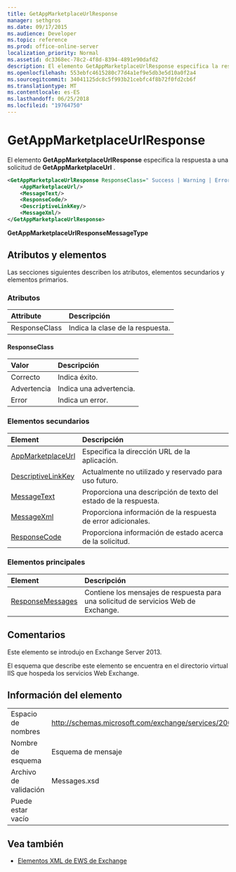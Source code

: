 ```yaml
---
title: GetAppMarketplaceUrlResponse
manager: sethgros
ms.date: 09/17/2015
ms.audience: Developer
ms.topic: reference
ms.prod: office-online-server
localization_priority: Normal
ms.assetid: dc3368ec-78c2-4f8d-8394-4891e90dafd2
description: El elemento GetAppMarketplaceUrlResponse especifica la respuesta a una solicitud de GetAppMarketplaceUrl.
ms.openlocfilehash: 553ebfc4615280c77d4a1ef9e5db3e5d10a0f2a4
ms.sourcegitcommit: 34041125dc8c5f993b21cebfc4f8b72f0fd2cb6f
ms.translationtype: MT
ms.contentlocale: es-ES
ms.lasthandoff: 06/25/2018
ms.locfileid: "19764750"
---
```

# <a name="getappmarketplaceurlresponse"></a>GetAppMarketplaceUrlResponse

El elemento **GetAppMarketplaceUrlResponse** especifica la respuesta a una solicitud de **GetAppMarketplaceUrl** . 
  
```XML
<GetAppMarketplaceUrlResponse ResponseClass=" Success | Warning | Error ">
    <AppMarketplaceUrl/>
    <MessageText/>
    <ResponseCode/>
    <DescriptiveLinkKey/>
    <MessageXml/>
</GetAppMarketplaceUrlResponse>
```

 **GetAppMarketplaceUrlResponseMessageType**
## <a name="attributes-and-elements"></a>Atributos y elementos

Las secciones siguientes describen los atributos, elementos secundarios y elementos primarios.
  
### <a name="attributes"></a>Atributos

|**Attribute**|**Descripción**|
|:-----|:-----|
|ResponseClass  <br/> |Indica la clase de la respuesta.  <br/> |
   
#### <a name="responseclass"></a>ResponseClass

|**Valor**|**Descripción**|
|:-----|:-----|
|Correcto  <br/> |Indica éxito.  <br/> |
|Advertencia  <br/> |Indica una advertencia.  <br/> |
|Error  <br/> |Indica un error.  <br/> |
   
### <a name="child-elements"></a>Elementos secundarios

|**Element**|**Descripción**|
|:-----|:-----|
|[AppMarketplaceUrl](appmarketplaceurl.md) <br/> |Especifica la dirección URL de la aplicación.  <br/> |
|[DescriptiveLinkKey](descriptivelinkkey.md) <br/> |Actualmente no utilizado y reservado para uso futuro.  <br/> |
|[MessageText](messagetext.md) <br/> |Proporciona una descripción de texto del estado de la respuesta.  <br/> |
|[MessageXml](messagexml.md) <br/> |Proporciona información de la respuesta de error adicionales.  <br/> |
|[ResponseCode](responsecode.md) <br/> |Proporciona información de estado acerca de la solicitud.  <br/> |
   
### <a name="parent-elements"></a>Elementos principales

|**Element**|**Descripción**|
|:-----|:-----|
|[ResponseMessages](responsemessages.md) <br/> |Contiene los mensajes de respuesta para una solicitud de servicios Web de Exchange.  <br/> |
   
## <a name="remarks"></a>Comentarios

Este elemento se introdujo en Exchange Server 2013.
  
El esquema que describe este elemento se encuentra en el directorio virtual IIS que hospeda los servicios Web Exchange.
  
## <a name="element-information"></a>Información del elemento

|||
|:-----|:-----|
|Espacio de nombres  <br/> |http://schemas.microsoft.com/exchange/services/2006/messages  <br/> |
|Nombre de esquema  <br/> |Esquema de mensaje  <br/> |
|Archivo de validación  <br/> |Messages.xsd  <br/> |
|Puede estar vacío  <br/> ||
   
## <a name="see-also"></a>Vea también



- [Elementos XML de EWS de Exchange](ews-xml-elements-in-exchange.md)

